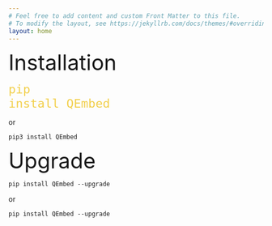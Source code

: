 ```yaml
---
# Feel free to add content and custom Front Matter to this file.
# To modify the layout, see https://jekyllrb.com/docs/themes/#overriding-theme-defaults
layout: home
---
```



<span style="font-size:3em;">Installation</span>

<code class = "inlinecode"><span style="color: #f2cf4a; font-family: Monospace; font-size: 2em;">pip install QEmbed</span></code>

or

`pip3 install QEmbed`

<span style="font-size:3em;">Upgrade</span>

`pip install QEmbed --upgrade`

or 

`pip install QEmbed --upgrade`

